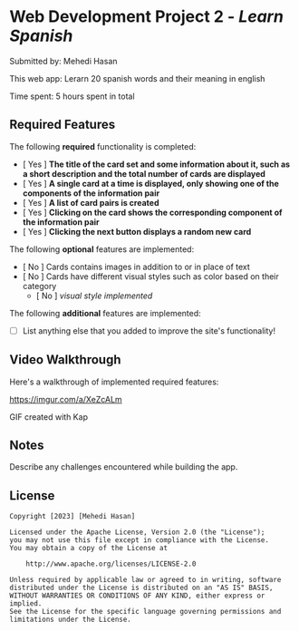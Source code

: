 # Web Development Project 2 - *Learn Spanish*

Submitted by: Mehedi Hasan

This web app: Lerarn 20 spanish words and their meaning in english

Time spent: 5 hours spent in total

## Required Features

The following **required** functionality is completed:

- [ Yes ] **The title of the card set and some information about it, such as a short description and the total number of cards are displayed**
- [ Yes ] **A single card at a time is displayed, only showing one of the components of the information pair**
- [ Yes ] **A list of card pairs is created**
- [ Yes ] **Clicking on the card shows the corresponding component of the information pair**
- [ Yes ] **Clicking the next button displays a random new card**

The following **optional** features are implemented:

- [ No ] Cards contains images in addition to or in place of text
- [ No ] Cards have different visual styles such as color based on their category
  - [ No ] *visual style implemented*

The following **additional** features are implemented:

* [ ] List anything else that you added to improve the site's functionality!

## Video Walkthrough

Here's a walkthrough of implemented required features:

https://imgur.com/a/XeZcALm


<!-- Replace this with whatever GIF tool you used! -->
GIF created with Kap  
<!-- Recommended tools:
[Kap](https://getkap.co/) for macOS
[ScreenToGif](https://www.screentogif.com/) for Windows
[peek](https://github.com/phw/peek) for Linux. -->

## Notes

Describe any challenges encountered while building the app.

## License

    Copyright [2023] [Mehedi Hasan]

    Licensed under the Apache License, Version 2.0 (the "License");
    you may not use this file except in compliance with the License.
    You may obtain a copy of the License at

        http://www.apache.org/licenses/LICENSE-2.0

    Unless required by applicable law or agreed to in writing, software
    distributed under the License is distributed on an "AS IS" BASIS,
    WITHOUT WARRANTIES OR CONDITIONS OF ANY KIND, either express or implied.
    See the License for the specific language governing permissions and
    limitations under the License.